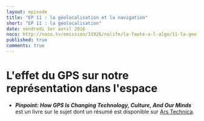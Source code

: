 ```yaml
---
layout: episode
title: "EP 11 : la géolocalisation et la navigation"
short: "EP 11 : la géolocalisation"
date: vendredi 1er avril 2016
noco: http://noco.tv/emission/31926/nolife/la-faute-a-l-algo/11-la-geolocalisation-et-la-navigation
published: true
comments: true
---
```


# L'effet du GPS sur notre représentation dans l'espace

- ***Pinpoint: How GPS Is Changing Technology, Culture, And Our Minds*** est un livre sur le sujet dont un résumé est disponible sur [Ars Technica](http://arstechnica.com/cars/2016/05/death-by-gps/).
